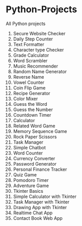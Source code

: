 # Python-Projects

All Python projects

1.  Secure Website Checker
2.  Daily Step Counter
3.  Text Formatter
4.  Character type Checker
5.  Grade Calculator
6.  Word Scrambler
7.  Music Recommender
8.  Random Name Generator
9.  Reverse Name
10. Vowel Counter
11. Coin Flip Game
12. Recipe Generator
13. Color Mixer
14. Guess the Word
15. Guess the Number
16. Countdown Timer
17. Calculator
18. Related Word Game
19. Memory Sequence Game
20. Rock Paper Scissors
21. Task Manager
22. Simple Chatbot
23. Word Counter
24. Currency Converter
25. Password Generator
26. Personal Finance Tracker
27. Quiz Game
28. Pomodoro Timer
29. Adventure Game
30. Tkinter Basics
31. Simple Calculator with Tkinter
32. Task Manager with Tkinter
33. Drawing App with Tkinter
34. Realtime Chat App
35. Contact Book Web App
